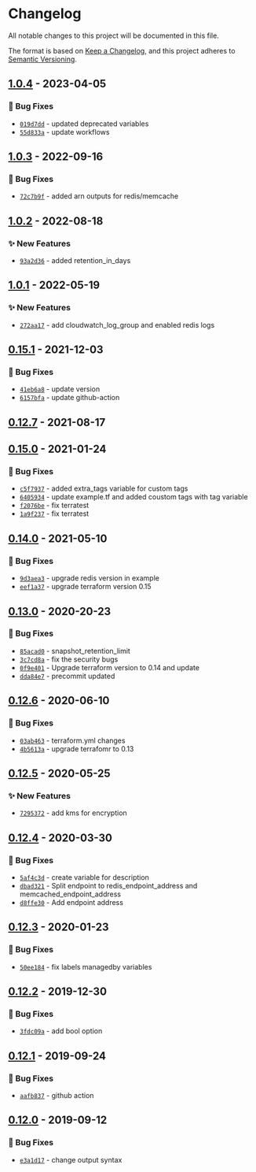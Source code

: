 # Changelog
All notable changes to this project will be documented in this file.

The format is based on [Keep a Changelog](https://keepachangelog.com/en/1.0.0/),
and this project adheres to [Semantic Versioning](https://semver.org/spec/v2.0.0.html).

## [1.0.4] - 2023-04-05
### :bug: Bug Fixes
- [`019d7dd`](https://github.com/clouddrove/terraform-aws-elasticache/commit/019d7dd7daae3b49a1a24e94adf7f56c657ffdc6) - updated deprecated variables
- [`55d833a`](https://github.com/clouddrove/terraform-aws-elasticache/commit/55d833a0fac8420284db0a06379c750b215d511a) - update workflows

## [1.0.3] - 2022-09-16
### :bug: Bug Fixes
- [`72c7b9f`](https://github.com/clouddrove/terraform-aws-elasticache/commit/72c7b9f70a3e9dfe5a6d1e41535575cbc2cb6668) - added arn outputs for redis/memcache

## [1.0.2] - 2022-08-18
### :sparkles: New Features
- [`93a2d36`](https://github.com/clouddrove/terraform-aws-elasticache/commit/93a2d36bc8dc8e153f04b4b286143c6fe7ecb940) - added retention_in_days


## [1.0.1] - 2022-05-19
### :sparkles: New Features
- [`272aa17`](https://github.com/clouddrove/terraform-aws-elasticache/commit/272aa17ab7d4a038cf0e37ebd7d1abf25c30095d) - add cloudwatch_log_group and enabled redis logs

## [0.15.1] - 2021-12-03
### :bug: Bug Fixes
- [`41eb6a8`](https://github.com/clouddrove/terraform-aws-elasticache/commit/41eb6a841f205e5c15ebccec260e8aabcbb3988c) - update version
- [`6157bfa`](https://github.com/clouddrove/terraform-aws-elasticache/commit/6157bfa79ca7a3a607daacac9e8fbfe385c03813) - update github-action


## [0.12.7] - 2021-08-17

## [0.15.0] - 2021-01-24
### :bug: Bug Fixes
- [`c5f7937`](https://github.com/clouddrove/terraform-aws-elasticache/commit/c5f7937cfc2215201c2f9d8a035b9de96139cd89) - added extra_tags variable for custom tags
- [`6405934`](https://github.com/clouddrove/terraform-aws-elasticache/commit/640593463a0c125818ed536da31be5e8180dca98) - update example.tf and added coustom tags with tag variable
- [`f2076be`](https://github.com/clouddrove/terraform-aws-elasticache/commit/f2076be7d25a2d757d10841f49100888e0a1bd36) - fix terratest
- [`1a9f237`](https://github.com/clouddrove/terraform-aws-elasticache/commit/1a9f2375e111d41ad63062223eb53afd5a669a4d) - fix terratest

## [0.14.0] - 2021-05-10
### :bug: Bug Fixes
- [`9d3aea3`](https://github.com/clouddrove/terraform-aws-elasticache/commit/9d3aea30030b2a5e59a8e44163477eb416690ef5) - upgrade redis version in example
- [`eef1a37`](https://github.com/clouddrove/terraform-aws-elasticache/commit/eef1a37695dce7012188f9e919de0626ca780117) - upgrade terraform version 0.15

## [0.13.0] - 2020-20-23
### :bug: Bug Fixes
- [`85acad0`](https://github.com/clouddrove/terraform-aws-elasticache/commit/85acad025ecdcb09520ba534cf9ed76c3424411f) - snapshot_retention_limit
- [`3c7cd8a`](https://github.com/clouddrove/terraform-aws-elasticache/commit/3c7cd8aa922f0d83552ba34f4e46b9a91c4533e9) - fix the security bugs
- [`0f9e401`](https://github.com/clouddrove/terraform-aws-elasticache/commit/0f9e401c990bfdf346ebfdde8fed91bd5e51a335) - Upgrade terraform version to 0.14 and update
- [`dda84e7`](https://github.com/clouddrove/terraform-aws-elasticache/commit/dda84e77616114c7120000955d1fd960475b30e8) - precommit updated

## [0.12.6] - 2020-06-10
### :bug: Bug Fixes
- [`03ab463`](https://github.com/clouddrove/terraform-aws-elasticache/commit/03ab463cd2e94cba60ff796a037c967c39bd2b97) - terraform.yml changes
- [`4b5613a`](https://github.com/clouddrove/terraform-aws-elasticache/commit/4b5613aacb419cde8ba7a994578c5847a8dd79a4) - upgrade terrafomr to 0.13

## [0.12.5] - 2020-05-25
### :sparkles: New Features
- [`7295372`](https://github.com/clouddrove/terraform-aws-elasticache/commit/72953724964b3890f53ed09cb959d2e1963cabc1) - add kms for encryption

## [0.12.4] - 2020-03-30
### :bug: Bug Fixes
- [`5af4c3d`](https://github.com/clouddrove/terraform-aws-elasticache/commit/5af4c3dc475fe8699f61d4d4984d73dbe738066e) - create variable for description
- [`dbad321`](https://github.com/clouddrove/terraform-aws-elasticache/commit/dbad321e2b42942b866ca278f740de205d502adb) - Split endpoint to redis_endpoint_address and memcached_endpoint_address
- [`d8ffe30`](https://github.com/clouddrove/terraform-aws-elasticache/commit/d8ffe304d87caed73d18dd8195d393dbf5f0f5eb) - Add endpoint address

## [0.12.3] - 2020-01-23
### :bug: Bug Fixes
- [`50ee184`](https://github.com/clouddrove/terraform-aws-elasticache/commit/50ee184da31b10caccde1608a4219c1fb98a48f2) - fix labels managedby variables

## [0.12.2] - 2019-12-30
### :bug: Bug Fixes
- [`3fdc09a`](https://github.com/clouddrove/terraform-aws-elasticache/commit/3fdc09aa401b09129bafbb88c10e64c149f52b43) - add bool option

## [0.12.1] - 2019-09-24
### :bug: Bug Fixes
- [`aafb837`](https://github.com/clouddrove/terraform-aws-elasticache/commit/aafb8370afe4e4c3f9b914d77e61b2a86b2c456d) - github action

## [0.12.0] - 2019-09-12
### :bug: Bug Fixes
- [`e3a1d17`](https://github.com/clouddrove/terraform-aws-elasticache/commit/e3a1d171cbec5d78b69f662497cad25a8c9f4d30) - change output syntax


[0.12.0]: https://github.com/clouddrove/terraform-aws-elasticache/compare/0.12.0...master
[0.12.1]: https://github.com/clouddrove/terraform-aws-elasticache/compare/0.12.1...master
[0.12.2]: https://github.com/clouddrove/terraform-aws-elasticache/compare/0.12.2...master
[0.12.3]: https://github.com/clouddrove/terraform-aws-elasticache/compare/0.12.3...master
[0.12.4]: https://github.com/clouddrove/terraform-aws-elasticache/compare/0.12.4...master
[0.12.5]: https://github.com/clouddrove/terraform-aws-elasticache/compare/0.12.5...master
[0.12.6]: https://github.com/clouddrove/terraform-aws-elasticache/compare/0.12.6...master
[0.13.0]: https://github.com/clouddrove/terraform-aws-elasticache/compare/0.13.0...master
[0.14.0]: https://github.com/clouddrove/terraform-aws-elasticache/compare/0.14.0...master
[0.15.0]: https://github.com/clouddrove/terraform-aws-elasticache/compare/0.15.0...master
[0.12.7]: https://github.com/clouddrove/terraform-aws-elasticache/releases/tag/0.12.7
[0.15.1]: https://github.com/clouddrove/terraform-aws-elasticache/compare/0.15.1...master
[1.0.1]: https://github.com/clouddrove/terraform-aws-elasticache/compare/1.0.1...master
[1.0.2]: https://github.com/clouddrove/terraform-aws-elasticache/compare/1.0.2...master
[1.0.3]: https://github.com/clouddrove/terraform-aws-elasticache/compare/1.0.3...master
[1.0.4]: https://github.com/clouddrove/terraform-aws-elasticache/compare/1.0.4...master

